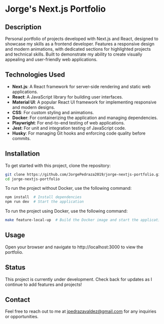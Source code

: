 # Jorge's Next.js Portfolio

## Description
Personal portfolio of projects developed with Next.js and React, designed to showcase my skills as a frontend developer. Features a responsive design and modern animations, with dedicated sections for highlighted projects and technical skills. Built to demonstrate my ability to create visually appealing and user-friendly web applications.

## Technologies Used
- **Next.js**: A React framework for server-side rendering and static web applications.
- **React**: A JavaScript library for building user interfaces.
- **Material UI**: A popular React UI framework for implementing responsive and modern designs.
- **CSS**: For custom styling and animations.
- **Docker**: For containerizing the application and managing dependencies.
- **Playwright**: For end-to-end testing of web applications.
- **Jest**: For unit and integration testing of JavaScript code.
- **Husky**: For managing Git hooks and enforcing code quality before commits.

## Installation
To get started with this project, clone the repository:
```bash
git clone https://github.com/JorgePedraza2019/jorge-nextjs-portfolio.git
cd jorge-nextjs-portfolio
```

To run the project without Docker, use the following command:
```bash
npm install  # Install dependencies
npm run dev  # Start the application
```

To run the project using Docker, use the following command:
```bash
make feature-local-up  # Build the Docker image and start the application in a container
```

## Usage
Open your browser and navigate to http://localhost:3000 to view the portfolio.

## Status
This project is currently under development. Check back for updates as I continue to add features and projects!

## Contact
Feel free to reach out to me at jpedrazavaldez@gmail.com for any inquiries or opportunities.